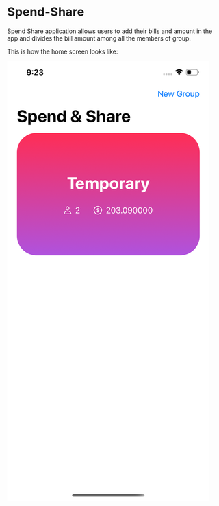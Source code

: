 # Spend-Share
Spend Share application allows users to add their bills and amount in the app and divides the bill amount among all the members of group.

This is how the home screen looks like: 

![App Home](/screenshot.png)
